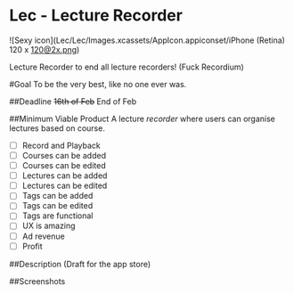 Lec - Lecture Recorder
===
![Sexy icon](Lec/Lec/Images.xcassets/AppIcon.appiconset/iPhone (Retina) 120 x 120@2x.png)

Lecture Recorder to end all lecture recorders! (Fuck Recordium)

#Goal 
To be the very best, like no one ever was.

##Deadline
~~16th of Feb~~ 
End of Feb


##Minimum Viable Product
A lecture _recorder_ where users can organise lectures based on course. 
- [ ] Record and Playback
- [ ] Courses can be added 
- [ ] Courses can be edited
- [ ] Lectures can be added 
- [ ] Lectures can be edited
- [ ] Tags can be added
- [ ] Tags can be edited
- [ ] Tags are functional
- [ ] UX is amazing
- [ ] Ad revenue 
- [ ] Profit

##Description (Draft for the app store)

##Screenshots
